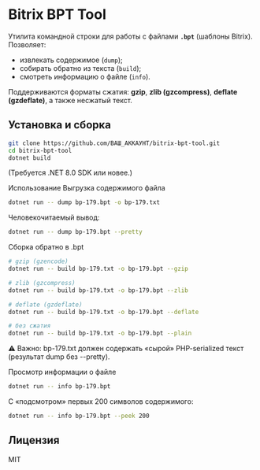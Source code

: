 # Bitrix BPT Tool

Утилита командной строки для работы с файлами **`.bpt`** (шаблоны Bitrix).  
Позволяет:

- извлекать содержимое (`dump`);
- собирать обратно из текста (`build`);
- смотреть информацию о файле (`info`).

Поддерживаются форматы сжатия: **gzip**, **zlib (gzcompress)**, **deflate (gzdeflate)**, а также несжатый текст.

## Установка и сборка

```bash
git clone https://github.com/ВАШ_АККАУНТ/bitrix-bpt-tool.git
cd bitrix-bpt-tool
dotnet build
```
(Требуется .NET 8.0 SDK или новее.)

Использование
Выгрузка содержимого файла
```bash
dotnet run -- dump bp-179.bpt -o bp-179.txt
```
Человекочитаемый вывод:

```bash
dotnet run -- dump bp-179.bpt --pretty
```
Сборка обратно в .bpt
```bash
# gzip (gzencode)
dotnet run -- build bp-179.txt -o bp-179.bpt --gzip

# zlib (gzcompress)
dotnet run -- build bp-179.txt -o bp-179.bpt --zlib

# deflate (gzdeflate)
dotnet run -- build bp-179.txt -o bp-179.bpt --deflate

# без сжатия
dotnet run -- build bp-179.txt -o bp-179.bpt --plain
```
⚠️ Важно: bp-179.txt должен содержать «сырой» PHP-serialized текст (результат dump без --pretty).

Просмотр информации о файле
```bash
dotnet run -- info bp-179.bpt
```
С «подсмотром» первых 200 символов содержимого:

```bash
dotnet run -- info bp-179.bpt --peek 200
```
## Лицензия
MIT
